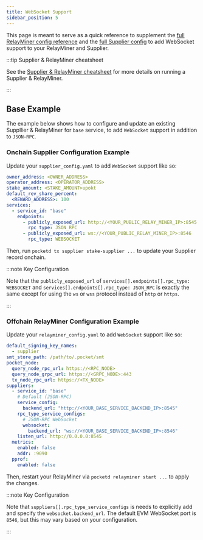```yaml
---
title: WebSocket Support
sidebar_position: 5
---
```


This page is meant to serve as a quick reference to supplement the [full RelayMiner config reference](./4_relayminer_config.md)
and the [full Supplier config](./3_supplier_staking_config.md) to add WebSocket support to your RelayMiner and Supplier.

:::tip Supplier & RelayMiner cheatsheet

See the [Supplier & RelayMiner cheatsheet](../1_cheat_sheets/4_supplier_cheatsheet.md) for more details on running a Supplier & RelayMiner.

:::

## Base Example

The example below shows how to configure and update an existing Suppllier & RelayMiner for `base` service,
to add `WebSocket` support in addition to `JSON-RPC`.

### Onchain Supplier Configuration Example

Update your `supplier_config.yaml` to add `WebSocket` support like so:

```yaml
owner_address: <OWNER_ADDRESS>
operator_address: <OPERATOR_ADDRESS>
stake_amount: <STAKE_AMOUNT>upokt
default_rev_share_percent:
  <REWARD_ADDRESS>: 100
services:
  - service_id: "base"
    endpoints:
      - publicly_exposed_url: http://<YOUR_PUBLIC_RELAY_MINER_IP>:8545
        rpc_type: JSON_RPC
      - publicly_exposed_url: ws://<YOUR_PUBLIC_RELAY_MINER_IP>:8546
        rpc_type: WEBSOCKET
```

Then, run `pocketd tx supplier stake-supplier ...` to update your Supplier record onchain.

:::note Key Configuration

Note that the `publicly_exposed_url` of `services[].endpoints[].rpc_type: WEBSOCKET` and `services[].endpoints[].rpc_type: JSON_RPC` is exactly the same except for using the `ws` or `wss` protocol instead of `http` or `https`.

:::

### Offchain RelayMiner Configuration Example

Update your `relayminer_config.yaml` to add `WebSocket` support like so:

```yaml
default_signing_key_names:
  - supplier
smt_store_path: /path/to/.pocket/smt
pocket_node:
  query_node_rpc_url: https://<RPC_NODE>
  query_node_grpc_url: https://<GRPC_NODE>:443
  tx_node_rpc_url: https://<TX_NODE>
suppliers:
  - service_id: "base"
    # Default (JSON-RPC)
    service_config:
      backend_url: "http://<YOUR_BASE_SERVICE_BACKEND_IP>:8545"
    rpc_type_service_configs:
      # JSON-RPC WebSocket
      websocket:
        backend_url: "ws://<YOUR_BASE_SERVICE_BACKEND_IP>:8546"
    listen_url: http://0.0.0.0:8545
  metrics:
    enabled: false
    addr: :9090
  pprof:
    enabled: false
```

Then, restart your RelayMiner via `pocketd relayminer start ...` to apply the changes.

:::note Key Configuration

Note that `suppliers[].rpc_type_service_configs` is needs to explicitly add and specify the `websocket.backend_url`.
The default EVM WebSocket port is `8546`, but this may vary based on your configuration.

:::
